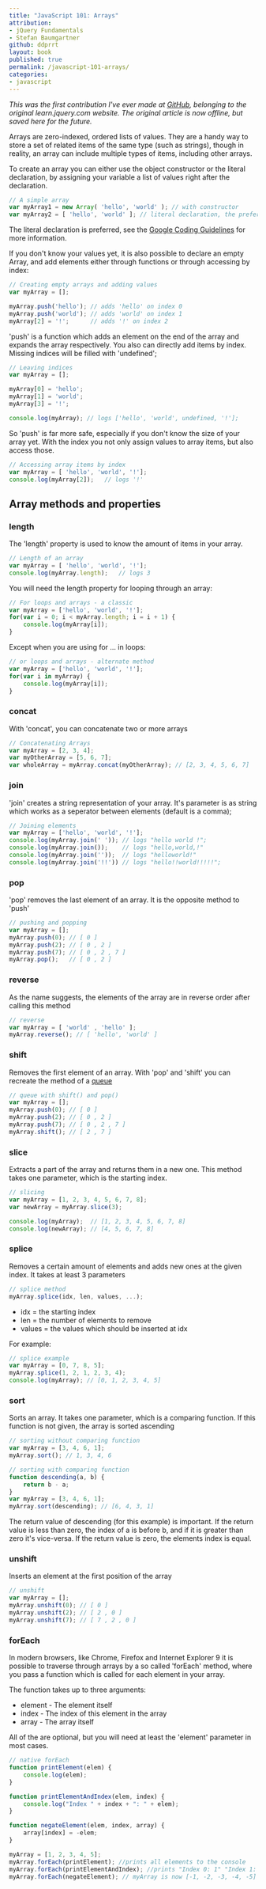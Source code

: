 ```yaml
---
title: "JavaScript 101: Arrays"
attribution:  
- jQuery Fundamentals
- Stefan Baumgartner
github: ddprrt
layout: book
published: true
permalink: /javascript-101-arrays/
categories:
- javascript
---
```

*This was the first contribution I've ever made at [GitHub](https://github.com/jquery/learn.jquery.com/pull/88), belonging to the original
learn.jquery.com website. The original article is now offline, but saved here for the future.*

Arrays are zero-indexed, ordered lists of values. They are a handy way to store a set of
related items of the same type (such as strings), though in reality, an array
can include multiple types of items, including other arrays.

To create an array you can either use the object constructor or the literal declaration,
by assigning your variable a list of values right after the declaration.

```javascript
// A simple array
var myArray1 = new Array( 'hello', 'world' ); // with constructor
var myArray2 = [ 'hello', 'world' ]; // literal declaration, the preferred way
```

The literal declaration is preferred, see the
[Google Coding Guidelines](http://google-styleguide.googlecode.com/svn/trunk/javascriptguide.xml#Array_and_Object_literals)
for more information.

If you don't know your values yet, it is also possible to declare an empty Array, and
add elements either through functions or through accessing by index:

```javascript
// Creating empty arrays and adding values
var myArray = [];

myArray.push('hello'); // adds 'hello' on index 0
myArray.push('world'); // adds 'world' on index 1
myArray[2] = '!';	   // adds '!' on index 2
```

'push' is a function which adds an element on the end of the array and expands the array
respectively. You also can directly add items by index. Missing indices will be filled
with 'undefined';

```javascript
// Leaving indices
var myArray = [];

myArray[0] = 'hello';
myArray[1] = 'world';
myArray[3] = '!';

console.log(myArray); // logs ['hello', 'world', undefined, '!'];
```

So 'push' is far more safe, especially if you don't know the size of your
array yet. With the index you not only assign values to array items, but also
access those.

```javascript
// Accessing array items by index
var myArray = [ 'hello', 'world', '!'];
console.log(myArray[2]);   // logs '!'
```

## Array methods and properties

### length

The 'length' property is used to know the amount of items in your array.

```javascript
// Length of an array
var myArray = [ 'hello', 'world', '!'];
console.log(myArray.length);   // logs 3
```

You will need the length property for looping through an array:

```javascript
// For loops and arrays - a classic
var myArray = ['hello', 'world', '!'];
for(var i = 0; i < myArray.length; i = i + 1) {
	console.log(myArray[i]);
}
```

Except when you are using for ... in loops:

```javascript
// or loops and arrays - alternate method
var myArray = ['hello', 'world', '!'];
for(var i in myArray) {
	console.log(myArray[i]);
}
```

### concat

With 'concat', you can concatenate two or more arrays

```javascript
// Concatenating Arrays
var myArray = [2, 3, 4];
var myOtherArray = [5, 6, 7];
var wholeArray = myArray.concat(myOtherArray); // [2, 3, 4, 5, 6, 7]
```

### join

'join' creates a string representation of your array. It's parameter is as string
which works as a seperator between elements (default is a comma);

```javascript
// Joining elements
var myArray = ['hello', 'world', '!'];
console.log(myArray.join(' ')); // logs "hello world !";
console.log(myArray.join()); 	// logs "hello,world,!"
console.log(myArray.join('')); 	// logs "helloworld!"
console.log(myArray.join('!!')) // logs "hello!!world!!!!!";
```

### pop

'pop' removes the last element of an array. It is the opposite method to 'push'

```javascript
// pushing and popping
var myArray = [];
myArray.push(0); // [ 0 ]
myArray.push(2); // [ 0 , 2 ]
myArray.push(7); // [ 0 , 2 , 7 ]
myArray.pop();   // [ 0 , 2 ]
```

### reverse

As the name suggests, the elements of the array are in reverse order after calling
this method

```javascript
// reverse
var myArray = [ 'world' , 'hello' ];
myArray.reverse(); // [ 'hello', 'world' ]
```

### shift

Removes the first element of an array. With 'pop' and 'shift' you can recreate the
method of a [queue](http://en.wikipedia.org/wiki/Queue_(data_structure))

```javascript
// queue with shift() and pop()
var myArray = [];
myArray.push(0); // [ 0 ]
myArray.push(2); // [ 0 , 2 ]
myArray.push(7); // [ 0 , 2 , 7 ]
myArray.shift(); // [ 2 , 7 ]
```

### slice

Extracts a part of the array and returns them in a new one. This method takes one
parameter, which is the starting index.

```javascript
// slicing
var myArray = [1, 2, 3, 4, 5, 6, 7, 8];
var newArray = myArray.slice(3);

console.log(myArray);  // [1, 2, 3, 4, 5, 6, 7, 8]
console.log(newArray); // [4, 5, 6, 7, 8]
```

### splice

Removes a certain amount of elements and adds new ones at the given index. It takes
at least 3 parameters

```javascript
// splice method
myArray.splice(idx, len, values, ...);
```

* idx = the starting index
* len = the number of elements to remove
* values = the values which should be inserted at idx

For example:

```javascript
// splice example
var myArray = [0, 7, 8, 5];
myArray.splice(1, 2, 1, 2, 3, 4);
console.log(myArray); // [0, 1, 2, 3, 4, 5]
```

### sort

Sorts an array. It takes one parameter, which is a comparing function. If this function is not
given, the array is sorted ascending

```javascript
// sorting without comparing function
var myArray = [3, 4, 6, 1];
myArray.sort(); // 1, 3, 4, 6
```

```javascript
// sorting with comparing function
function descending(a, b) {
	return b - a;
}
var myArray = [3, 4, 6, 1];
myArray.sort(descending); // [6, 4, 3, 1]
```

The return value of descending (for this example) is important. If the return value is
less than zero, the index of a is before b, and if it is greater than zero it's vice-versa.
If the return value is zero, the elements index is equal.

### unshift

Inserts an element at the first position of the array

```javascript
// unshift
var myArray = [];
myArray.unshift(0); // [ 0 ]
myArray.unshift(2); // [ 2 , 0 ]
myArray.unshift(7); // [ 7 , 2 , 0 ]
```

### forEach

In modern browsers, like Chrome, Firefox and Internet Explorer 9 it is possible to traverse
through arrays by a so called 'forEach' method, where you pass a function which is called
for each element in your array.

The function takes up to three arguments:

* element - The element itself
* index - The index of this element in the array
* array - The array itself

All of the are optional, but you will need at least the 'element' parameter in most cases.

```javascript
// native forEach
function printElement(elem) {
	console.log(elem);
}

function printElementAndIndex(elem, index) {
	console.log("Index " + index + ": " + elem);
}

function negateElement(elem, index, array) {
	array[index] = -elem;
}

myArray = [1, 2, 3, 4, 5];
myArray.forEach(printElement); //prints all elements to the console
myArray.forEach(printElementAndIndex); //prints "Index 0: 1" "Index 1: 2" "Index 2: 3" ...
myArray.forEach(negateElement); // myArray is now [-1, -2, -3, -4, -5]
```
